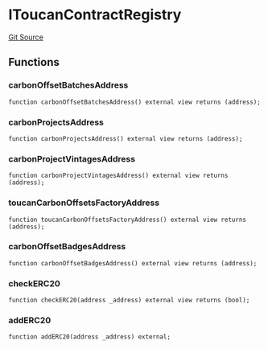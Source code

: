 # IToucanContractRegistry
[Git Source](https://github.com/KlimaDAO/klimadao-solidity/blob/b98fc1e8b7dcf2a7b80bbaba384c8c84431739fc/src/retirement_v1/interfaces/IToucanContractRegistry.sol)


## Functions
### carbonOffsetBatchesAddress


```solidity
function carbonOffsetBatchesAddress() external view returns (address);
```

### carbonProjectsAddress


```solidity
function carbonProjectsAddress() external view returns (address);
```

### carbonProjectVintagesAddress


```solidity
function carbonProjectVintagesAddress() external view returns (address);
```

### toucanCarbonOffsetsFactoryAddress


```solidity
function toucanCarbonOffsetsFactoryAddress() external view returns (address);
```

### carbonOffsetBadgesAddress


```solidity
function carbonOffsetBadgesAddress() external view returns (address);
```

### checkERC20


```solidity
function checkERC20(address _address) external view returns (bool);
```

### addERC20


```solidity
function addERC20(address _address) external;
```

